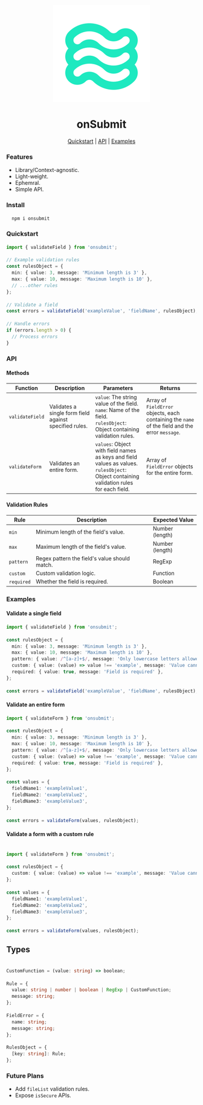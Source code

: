 <div align="center">
        <a href="" title="onsubmit library link">
            <img src="./src/static/waves-outline-green.svg" alt="onsubmit library logo" />
        </a>

# onSubmit
</div>

<div align="center">


</div>

<p align="center">
  <a href="#quickstart">Quickstart</a> | 
  <a href="#api">API</a> |
  <a href="#examples">Examples</a>
</p>

### Features

- Library/Context-agnostic.
- Light-weight.
- Ephemral.
- Simple API.


### Install 

  ```sh
    npm i onsubmit
  ```

### Quickstart


```Typescript
import { validateField } from 'onsubmit';

// Example validation rules
const rulesObject = {
  min: { value: 3, message: 'Minimum length is 3' },
  max: { value: 10, message: 'Maximum length is 10' },
  // ...other rules
};

// Validate a field
const errors = validateField('exampleValue', 'fieldName', rulesObject);

// Handle errors
if (errors.length > 0) {
  // Process errors
}
```

### API

#### Methods
| Function        | Description                                           | Parameters                                                        | Returns            |
|-----------------|-------------------------------------------------------|-------------------------------------------------------------------|--------------------|
| `validateField` | Validates a single form field against specified rules.| `value`: The string  value of the field.<br>`name`: Name of the field.<br>`rulesObject`: Object containing validation rules. | Array of `FieldError` objects, each containing the `name` of the field and the error `message`. |
| `validateForm`  | Validates an entire form.                             | `values`: Object with field names as keys and field values as values.<br>`rulesObject`: Object containing validation rules for each field. | Array of `FieldError` objects for the entire form. |

#### Validation Rules

| Rule       | Description                                  | Expected Value     |
|------------|----------------------------------------------|--------------------|
| `min`      | Minimum length of the field's value.         | Number (length)    |
| `max`      | Maximum length of the field's value.         | Number (length)    |
| `pattern`  | Regex pattern the field's value should match.| RegExp             |
| `custom`   | Custom validation logic.                     | Function           |
| `required` | Whether the field is required.               | Boolean            |


### Examples

#### Validate a single field

```Typescript
import { validateField } from 'onsubmit';

const rulesObject = {
  min: { value: 3, message: 'Minimum length is 3' },
  max: { value: 10, message: 'Maximum length is 10' },
  pattern: { value: /^[a-z]+$/, message: 'Only lowercase letters allowed' },
  custom: { value: (value) => value !== 'example', message: 'Value cannot be "example"' },
  required: { value: true, message: 'Field is required' },
};

const errors = validateField('exampleValue', 'fieldName', rulesObject);
```

#### Validate an entire form

```Typescript
import { validateForm } from 'onsubmit';

const rulesObject = {
  min: { value: 3, message: 'Minimum length is 3' },
  max: { value: 10, message: 'Maximum length is 10' },
  pattern: { value: /^[a-z]+$/, message: 'Only lowercase letters allowed' },
  custom: { value: (value) => value !== 'example', message: 'Value cannot be "example"' },
  required: { value: true, message: 'Field is required' },
};

const values = {
  fieldName1: 'exampleValue1',
  fieldName2: 'exampleValue2',
  fieldName3: 'exampleValue3',
};

const errors = validateForm(values, rulesObject);
```

#### Validate a form with a custom rule

```Typescript

import { validateForm } from 'onsubmit';

const rulesObject = {
  custom: { value: (value) => value !== 'example', message: 'Value cannot be "example"' },
};

const values = {
  fieldName1: 'exampleValue1',
  fieldName2: 'exampleValue2',
  fieldName3: 'exampleValue3',
};

const errors = validateForm(values, rulesObject);
```

## Types 
  
  ```Typescript

  CustomFunction = (value: string) => boolean;

  Rule = {
    value: string | number | boolean | RegExp | CustomFunction;
    message: string;
  };

  FieldError = {
    name: string;
    message: string;
  };

  RulesObject = {
    [key: string]: Rule;
  };
  ```


### Future Plans

- Add `fileList` validation rules.
- Expose `isSecure` APIs.